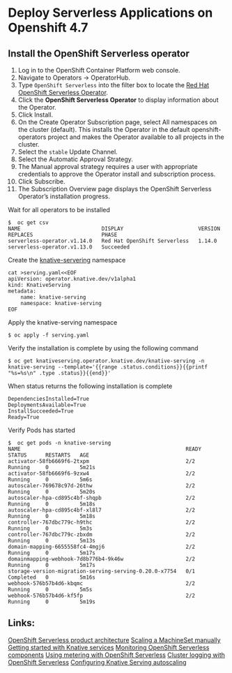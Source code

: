 # Deploy Serverless Applications on Openshift 4.7

## Install the OpenShift Serverless operator
1. Log in to the OpenShift Container Platform web console.
2. Navigate to Operators → OperatorHub.
3. Type `OpenShift Serverless` into the filter box to locate the [Red Hat OpenShift Serverless Operator](https://docs.openshift.com/container-platform/4.7/serverless/admin_guide/installing-openshift-serverless.html#installing-openshift-serverless).
4. Click the **OpenShift Serverless Operator** to display information about the Operator.
5. Click Install.
6. On the Create Operator Subscription page, select All namespaces on the cluster (default). This installs the Operator in the default openshift-operators project and makes the Operator available to all projects in the cluster.
7. Select the `stable` Update Channel.
8. Select the Automatic Approval Strategy.
9. The Manual approval strategy requires a user with appropriate credentials to approve the Operator install and subscription process.
10. Click Subscribe.
11. The Subscription Overview page displays the OpenShift Serverless Operator’s installation progress.

Wait for all operators to be installed
```
$  oc get csv
NAME                          DISPLAY                        VERSION   REPLACES                      PHASE
serverless-operator.v1.14.0   Red Hat OpenShift Serverless   1.14.0    serverless-operator.v1.13.0   Succeeded
```

Create the [knative-servering](https://docs.openshift.com/container-platform/4.7/serverless/admin_guide/installing-knative-serving.html#installing-knative-serving) namespace
```
cat >serving.yaml<<EOF
apiVersion: operator.knative.dev/v1alpha1
kind: KnativeServing
metadata:
    name: knative-serving
    namespace: knative-serving
EOF
```

Apply the knative-serving namespace
```
$ oc apply -f serving.yaml
```

Verify the installation is complete by using the following command
```
$ oc get knativeserving.operator.knative.dev/knative-serving -n knative-serving --template='{{range .status.conditions}}{{printf "%s=%s\n" .type .status}}{{end}}'
```

When status returns the following installation is complete
```
DependenciesInstalled=True
DeploymentsAvailable=True
InstallSucceeded=True
Ready=True
```

Verify Pods has started
```
$  oc get pods -n knative-serving
NAME                                                     READY   STATUS      RESTARTS   AGE
activator-58fb6669f6-2txpm                               2/2     Running     0          5m21s
activator-58fb6669f6-9zxw4                               2/2     Running     0          5m6s
autoscaler-769678c97d-26thw                              2/2     Running     0          5m20s
autoscaler-hpa-cd895c4bf-shqpb                           2/2     Running     0          5m18s
autoscaler-hpa-cd895c4bf-xl8l7                           2/2     Running     0          5m18s
controller-767dbc779c-h9thc                              2/2     Running     0          5m3s
controller-767dbc779c-zbxdm                              2/2     Running     0          5m13s
domain-mapping-6655558fc4-4mgj6                          2/2     Running     0          5m17s
domainmapping-webhook-7d8b776b4-9k46w                    2/2     Running     0          5m17s
storage-version-migration-serving-serving-0.20.0-x7754   0/1     Completed   0          5m16s
webhook-576b57b4d6-kbqmc                                 2/2     Running     0          5m5s
webhook-576b57b4d6-kf5fp                                 2/2     Running     0          5m19s
```

## Links:
[OpenShift Serverless product architecture](https://docs.openshift.com/container-platform/4.2/serverless/serverless-architecture.html)
[Scaling a MachineSet manually](https://docs.openshift.com/container-platform/4.2/serverless/installing-openshift-serverless.html#machineset-manually-scaling_installing-openshift-serverless)
[Getting started with Knative services](https://docs.openshift.com/container-platform/4.2/serverless/getting-started-knative-services.html)
[Monitoring OpenShift Serverless components](https://docs.openshift.com/container-platform/4.2/serverless/monitoring-serverless.html)
[Using metering with OpenShift Serverless](https://docs.openshift.com/container-platform/4.2/serverless/serverless-metering.html)
[Cluster logging with OpenShift Serverless](https://docs.openshift.com/container-platform/4.2/serverless/cluster-logging-serverless.html)
[Configuring Knative Serving autoscaling](https://docs.openshift.com/container-platform/4.2/serverless/configuring-knative-serving-autoscaling.html)
